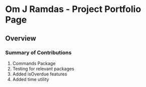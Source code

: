 # Om J Ramdas - Project Portfolio Page

## Overview

### Summary of Contributions

1. Commands Package
2. Testing for relevant packages
3. Added isOverdue features
4. Added time utility
